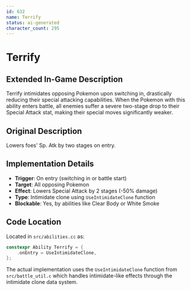 ```yaml
---
id: 632
name: Terrify
status: ai-generated
character_count: 295
---
```


# Terrify

## Extended In-Game Description
Terrify intimidates opposing Pokemon upon switching in, drastically reducing their special attacking capabilities. When the Pokemon with this ability enters battle, all enemies suffer a severe two-stage drop to their Special Attack stat, making their special moves significantly weaker.

## Original Description

Lowers foes' Sp. Atk by two stages on entry.

## Implementation Details

- **Trigger**: On entry (switching in or battle start)
- **Target**: All opposing Pokemon
- **Effect**: Lowers Special Attack by 2 stages (-50% damage)
- **Type**: Intimidate clone using `UseIntimidateClone` function
- **Blockable**: Yes, by abilities like Clear Body or White Smoke

## Code Location

Located in `src/abilities.cc` as:
```cpp
constexpr Ability Terrify = {
    .onEntry = UseIntimidateClone,
};
```

The actual implementation uses the `UseIntimidateClone` function from `src/battle_util.c` which handles intimidate-like effects through the intimidate clone data system.